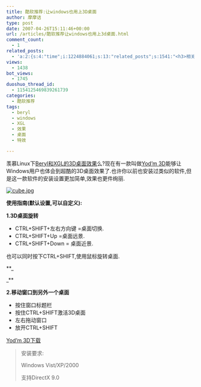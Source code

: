```yaml
---
title: 酷软推荐:让windows也用上3D桌面
author: 摩摩诘
type: post
date: 2007-04-26T15:11:46+00:00
url: /articles/酷软推荐让windows也用上3d桌面.html
comment_count:
  - 1
related_posts:
  - 'a:2:{s:4:"time";i:1224884061;s:13:"related_posts";s:1541:"<h3>相关日志</h3><ul class="related_post"><li><a href="http://www.digglife.cn/articles/custom-windows-interface-tools.html" title="9个工具打造焕然一新的Windows界面">9个工具打造焕然一新的Windows界面</a></li><li><a href="http://www.digglife.cn/articles/clean-up-desktop-improve-productivity-2.html" title="彻底清空桌面,让启动程序更加高效Part.2">彻底清空桌面,让启动程序更加高效Part.2</a></li><li><a href="http://www.digglife.cn/articles/clean-up-desktop-improve-productivity-1.html" title="彻底清空桌面,让启动程序更加高效Part.1">彻底清空桌面,让启动程序更加高效Part.1</a></li><li><a href="http://www.digglife.cn/articles/install-compiz-fusion-and-trouble-shooting-part2-2.html" title="Ubuntu Compiz Fusion安装和常见问题解决 Part.2">Ubuntu Compiz Fusion安装和常见问题解决 Part.2</a></li><li><a href="http://www.digglife.cn/articles/install-compiz-fusion-and-trouble-shooting-part1-2.html" title="Ubuntu Compiz Fusion安装和常见问题解决 Part.1">Ubuntu Compiz Fusion安装和常见问题解决 Part.1</a></li><li><a href="http://www.digglife.cn/articles/creat-sidebar-laucher-with-runme.html" title="酷软推荐:使用Runme制作自定义桌面侧边栏">酷软推荐:使用Runme制作自定义桌面侧边栏</a></li><li><a href="http://www.digglife.cn/articles/slide-to-unlock-for-windows-moblie.html" title="让你的Windows Mobile系统用上iPhone屏保特效">让你的Windows Mobile系统用上iPhone屏保特效</a></li></ul>";}'
views:
  - 1438
bot_views:
  - 1745
duoshuo_thread_id:
  - 1154125469839261739
categories:
  - 酷软推荐
tags:
  - beryl
  - windows
  - XGL
  - 效果
  - 桌面
  - 特效

---
```

羡慕Linux下<a href="https://www.digglife.net/archives/3960" target="_blank">Beryl和XGL的3D桌面效果</a>么?现在有一款叫做<a href="http://chsalmon.club.fr/index.php?en/Yod-m-3d-about" target="_blank">Yod&#8217;m 3D</a>能够让Windows用户也体会到超酷的3D桌面效果了.也许你以前也安装过类似的软件,但是这一款软件的安装设置更加简单,效果也更件绚丽.

[![cube.jpg][1]][2]
  
**使用指南(默认设置,可以自定义):**
  
**1.3D桌面旋转**

  * CTRL+SHIFT+左右方向键 =桌面切换.
  * CTRL+SHIFT+Up =桌面远景.
  * CTRL+SHIFT+Down = 桌面近景.

也可以同时按下CTRL+SHIFT,使用鼠标旋转桌面.
  
**_
  
_** 

**2.移动窗口到另外一个桌面** 

  * 按住窗口标题栏
  * 按住CTRL+SHIFT激活3D桌面
  * 左右拖动窗口
  * 放开CTRL+SHIFT

<a href="http://chsalmon.club.fr/fichiers/yodm3D/yodm3D.zip" target="_blank">Yod&#8217;m 3D下载</a>

> 安装要求:
> 
> <p align="left">
>   Windows Vist/XP/2000
> </p>
> 
> <p align="left">
>   支持DirectX 9.0
> </p>

 [1]: https://www.digglife.net/wp-content/uploads/3/379/2007/04/cube.jpg
 [2]: https://www.digglife.net/wp-content/uploads/3/379/2007/04/cube.jpg "cube.jpg"
